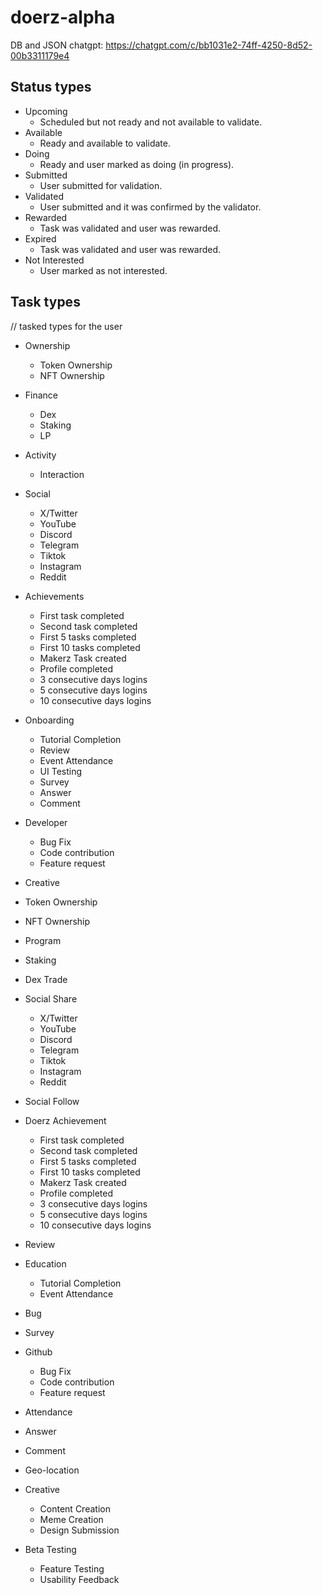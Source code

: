 # doerz-alpha

DB and JSON chatgpt:
https://chatgpt.com/c/bb1031e2-74ff-4250-8d52-00b3311179e4


## Status types

* Upcoming
  * Scheduled but not ready and not available to validate.
* Available
  * Ready and available to validate.
* Doing
  * Ready and user marked as doing (in progress).
* Submitted
  * User submitted for validation.
* Validated
  * User submitted and it was confirmed by the validator.
* Rewarded
  * Task was validated and user was rewarded.
* Expired
  * Task was validated and user was rewarded.
* Not Interested
  * User marked as not interested.

## Task types

// tasked types for the user

* Ownership
  * Token Ownership
  * NFT Ownership
* Finance
  * Dex
  * Staking
  * LP
* Activity
  * Interaction
* Social
  * X/Twitter
  * YouTube
  * Discord
  * Telegram
  * Tiktok
  * Instagram
  * Reddit
* Achievements
  * First task completed
  * Second task completed
  * First 5 tasks completed
  * First 10 tasks completed
  * Makerz Task created
  * Profile completed
  * 3 consecutive days logins
  * 5 consecutive days logins
  * 10 consecutive days logins
* Onboarding
  * Tutorial Completion
  * Review
  * Event Attendance
  * UI Testing
  * Survey
  * Answer
  * Comment
* Developer
  * Bug Fix
  * Code contribution
  * Feature request
* Creative



* Token Ownership
* NFT Ownership


* Program
* Staking
* Dex Trade
* Social Share
  * X/Twitter
  * YouTube
  * Discord
  * Telegram
  * Tiktok
  * Instagram
  * Reddit
* Social Follow
* Doerz Achievement
  * First task completed
  * Second task completed
  * First 5 tasks completed
  * First 10 tasks completed
  * Makerz Task created
  * Profile completed
  * 3 consecutive days logins
  * 5 consecutive days logins
  * 10 consecutive days logins
* Review
* Education
  * Tutorial Completion
  * Event Attendance
* Bug
* Survey
* Github
  * Bug Fix
  * Code contribution
  * Feature request
* Attendance
* Answer
* Comment
* Geo-location
* Creative
  * Content Creation
  * Meme Creation
  * Design Submission
* Beta Testing
  * Feature Testing
  * Usability Feedback